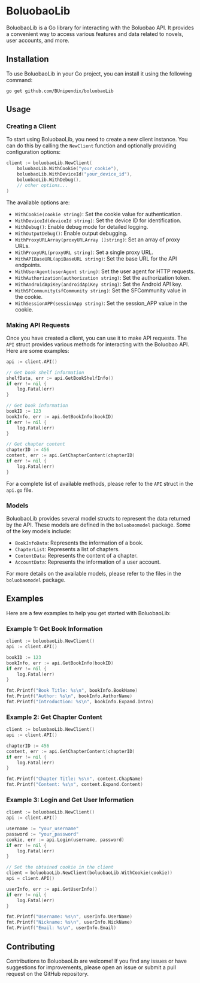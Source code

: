 # BoluobaoLib

BoluobaoLib is a Go library for interacting with the Boluobao API. It provides a convenient way to access various features and data related to novels, user accounts, and more.

## Installation

To use BoluobaoLib in your Go project, you can install it using the following command:

```
go get github.com/BUnipendix/boluobaoLib
```

## Usage

### Creating a Client

To start using BoluobaoLib, you need to create a new client instance. You can do this by calling the `NewClient` function and optionally providing configuration options:

```go
client := boluobaoLib.NewClient(
    boluobaoLib.WithCookie("your_cookie"),
    boluobaoLib.WithDeviceId("your_device_id"),
    boluobaoLib.WithDebug(),
    // other options...
)
```

The available options are:

- `WithCookie(cookie string)`: Set the cookie value for authentication.
- `WithDeviceId(deviceId string)`: Set the device ID for identification.
- `WithDebug()`: Enable debug mode for detailed logging.
- `WithOutputDebug()`: Enable output debugging.
- `WithProxyURLArray(proxyURLArray []string)`: Set an array of proxy URLs.
- `WithProxyURL(proxyURL string)`: Set a single proxy URL.
- `WithAPIBaseURL(apiBaseURL string)`: Set the base URL for the API endpoints.
- `WithUserAgent(userAgent string)`: Set the user agent for HTTP requests.
- `WithAuthorization(authorization string)`: Set the authorization token.
- `WithAndroidApiKey(androidApiKey string)`: Set the Android API key.
- `WithSFCommunity(sfCommunity string)`: Set the SFCommunity value in the cookie.
- `WithSessionAPP(sessionApp string)`: Set the session_APP value in the cookie.

### Making API Requests

Once you have created a client, you can use it to make API requests. The `API` struct provides various methods for interacting with the Boluobao API. Here are some examples:

```go
api := client.API()

// Get book shelf information
shelfData, err := api.GetBookShelfInfo()
if err != nil {
    log.Fatal(err)
}

// Get book information
bookID := 123
bookInfo, err := api.GetBookInfo(bookID)
if err != nil {
    log.Fatal(err)
}

// Get chapter content
chapterID := 456
content, err := api.GetChapterContent(chapterID)
if err != nil {
    log.Fatal(err)
}
```

For a complete list of available methods, please refer to the `API` struct in the `api.go` file.

### Models

BoluobaoLib provides several model structs to represent the data returned by the API. These models are defined in the `boluobaomodel` package. Some of the key models include:

- `BookInfoData`: Represents the information of a book.
- `ChapterList`: Represents a list of chapters.
- `ContentData`: Represents the content of a chapter.
- `AccountData`: Represents the information of a user account.

For more details on the available models, please refer to the files in the `boluobaomodel` package.

## Examples

Here are a few examples to help you get started with BoluobaoLib:

### Example 1: Get Book Information

```go
client := boluobaoLib.NewClient()
api := client.API()

bookID := 123
bookInfo, err := api.GetBookInfo(bookID)
if err != nil {
    log.Fatal(err)
}

fmt.Printf("Book Title: %s\n", bookInfo.BookName)
fmt.Printf("Author: %s\n", bookInfo.AuthorName)
fmt.Printf("Introduction: %s\n", bookInfo.Expand.Intro)
```

### Example 2: Get Chapter Content

```go
client := boluobaoLib.NewClient()
api := client.API()

chapterID := 456
content, err := api.GetChapterContent(chapterID)
if err != nil {
    log.Fatal(err)
}

fmt.Printf("Chapter Title: %s\n", content.ChapName)
fmt.Printf("Content: %s\n", content.Expand.Content)
```

### Example 3: Login and Get User Information

```go
client := boluobaoLib.NewClient()
api := client.API()

username := "your_username"
password := "your_password"
cookie, err := api.Login(username, password)
if err != nil {
    log.Fatal(err)
}

// Set the obtained cookie in the client
client = boluobaoLib.NewClient(boluobaoLib.WithCookie(cookie))
api = client.API()

userInfo, err := api.GetUserInfo()
if err != nil {
    log.Fatal(err)
}

fmt.Printf("Username: %s\n", userInfo.UserName)
fmt.Printf("Nickname: %s\n", userInfo.NickName)
fmt.Printf("Email: %s\n", userInfo.Email)
```

## Contributing

Contributions to BoluobaoLib are welcome! If you find any issues or have suggestions for improvements, please open an issue or submit a pull request on the GitHub repository.
 